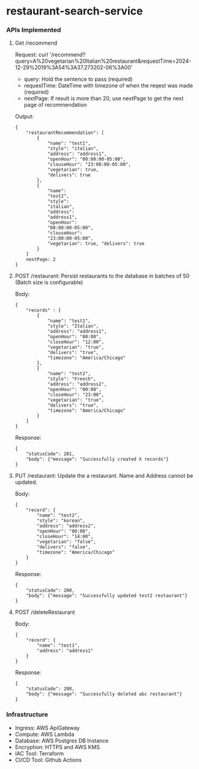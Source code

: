 # restaurant-search-service

### APIs Implemented

1. Get /recommend

    Request: curl '/recommend?query=A%20vegetarian%20Italian%20restaurant&requestTime=2024-12-29%2019%3A54%3A37.273202-06%3A00'
    * query: Hold the sentence to pass (required)
    * requestTime: DateTime with timezone of when the reqest was made (required)
    * nextPage: If result is more than 20, use nextPage to get the next page of recommendation
    
    Output:
    ```
    {
        "restaurantRecommendation": [
            {
                "name": "test1", 
                "style": "italian", 
                "address": "address1", 
                "openHour": "00:00:00-05:00", 
                "clouseHour": "23:00:00-05:00", 
                "vegetarian": true, 
                "delivers": true
            }, 
            {
                "name": 
                "test2", 
                "style": 
                "italian", 
                "address": 
                "address1", 
                "openHour": 
                "00:00:00-05:00", 
                "clouseHour": 
                "23:00:00-05:00", 
                "vegetarian": true, "delivers": true
            }
        ]
        nextPage: 2
    }
    ```        
2. POST /restaurant: Persist restaurants to the database in batches of 50 (Batch size is configurable)
    
    Body:
    ```
    {
        "records" : [
            {	
                "name": "test1",
                "style": "Italian",
                "address": "address1",
                "openHour": "00:00",
                "closeHour": "12:00",
                "vegetarian": "true",
                "delivers": "true",
                "timezone": "America/Chicago"
            },
            {	
                "name": "test2",
                "style": "French",
                "address": "address2",
                "openHour": "00:00",
                "closeHour": "23:00",
                "vegetarian": "true",
                "delivers": "true",
                "timezone": "America/Chicago"
            }
        ]
    }
    ```
    Response: 
    ```
    {
        "statusCode": 201,
        "body": {"message": "Successfully created X records"}
    }
    ```
3. PUT /restaurant: Update the a restaurant. Name and Address cannot be updated.
    
    Body:
    ```
    {
        "record": {	
            "name": "test2",
            "style": "korean",
            "address": "address2",
            "openHour": "00:00",
            "closeHour": "14:00",
            "vegetarian": "false",
            "delivers": "false",
            "timezone": "America/Chicago"
        }
    }
    ```
    Response:
    ```
    {
        "statusCode": 200, 
        "body": {"message": "Successfully updated test2 restaurant"}
    }
    ```
4. POST /deleteRestaurant

    Body:
    ```
    {
        "record": {
            "name": "test1",
            "address": "address1"
        }
    }
    ```

    Response: 
    ```
    {
        "statusCode": 200,
        "body": {"message": "Successfully deleted abc restaurant"}
    }
    ```

### Infrastructure
* Ingress: AWS ApiGateway
* Compute: AWS Lambda
* Database: AWS Postgres DB Instance
* Encryption: HTTPS and AWS KMS
* IAC Tool: Terraform
* CI/CD Tool: Github Actions
